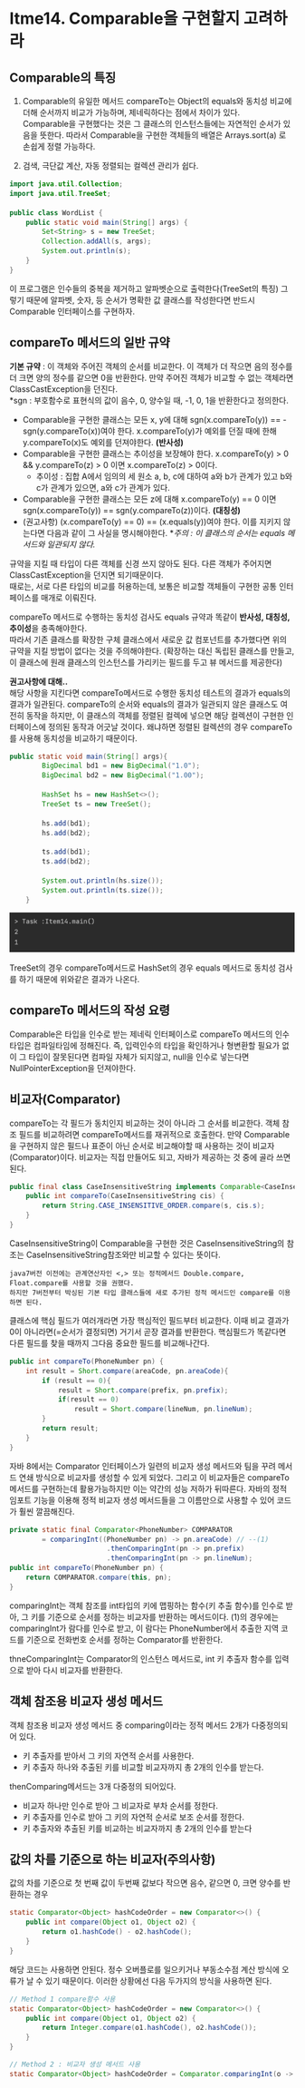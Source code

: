 # Itme14. Comparable을 구현할지 고려하라

## Comparable의 특징
1. Comparable의 유일한 메서드 compareTo는 Object의 equals와 
동치성 비교에 더해 순서까지 비교가 가능하며, 제네릭하다는 점에서 차이가 있다.  
Comparable을 구현했다는 것은 그 클래스의 인스턴스들에는 자연적인 순서가 있음을 뜻한다. 
따라서 Comparable을 구현한 객체들의 배열은 Arrays.sort(a) 로 손쉽게 정렬 가능하다.

2. 검색, 극단값 계산, 자동 정렬되는 컬렉션 관리가 쉽다.
```java
import java.util.Collection;
import java.util.TreeSet;

public class WordList {
    public static void main(String[] args) {
        Set<String> s = new TreeSet;
        Collection.addAll(s, args);
        System.out.println(s);
    }
}
```
이 프로그램은 인수들의 중복을 제거하고 알파벳순으로 출력한다(TreeSet의 특징)
그렇기 때문에 알파벳, 숫자, 등 순서가 명확한 값 클래스를 작성한다면 반드시 Comparable 인터페이스를 구현하자.

## compareTo 메서드의 일반 규약
**기본 규약** : 이 객체와 주어진 객체의 순서를 비교한다. 이 객체가 더 작으면 음의 정수를 더 크면 양의 정수를 같으면 0을 반환한다.
만약 주어진 객체가 비교할 수 없는 객체라면 ClassCastException을 던진다.  
*sgn : 부호함수로 표현식의 값이 음수, 0, 양수일 때, -1, 0, 1을 반환한다고 정의한다.
- Comparable을 구현한 클래스는 모든 x, y에 대해 sgn(x.compareTo(y)) == -sgn(y.compareTo(x))여야 한다.
    x.compareTo(y)가 예외를 던질 때에 한해 y.compareTo(x)도 예외를 던져야한다. **(반사성)**
- Comparable을 구현한 클래스는 추이성을 보장해야 한다. 
    x.compareTo(y) > 0 && y.compareTo(z) > 0 이면 x.compareTo(z) > 0이다.
    * 추이성 : 집합 A에서 임의의 세 원소 a, b, c에 대하여 a와 b가 관계가 있고 b와 c가 관계가 있으면, a와 c가 관계가 있다.
- Comparable을 구현한 클래스는 모든 z에 대해 x.compareTo(y) == 0 이면 sgn(x.compareTo(y)) == sgn(y.compareTo(z))이다. **(대칭성)**
- (권고사항) (x.compareTo(y) == 0) == (x.equals(y))여야 한다. 이를 지키지 않는다면 다음과 같이 그 사실을 명시해야한다.
  **주의 : 이 클래스의 순서는 equals 메서드와 일관되지 않다.*

규약을 지킬 때 타입이 다른 객체를 신경 쓰지 않아도 된다. 다른 객체가 주어지면 ClassCastException을 던지면 되기때문이다.  
때로는, 서로 다른 타입의 비교를 허용하는데, 보통은 비교할 객체들이 구현한 공통 인터페이스를 매개로 이뤄진다.

compareTo 메서드로 수행하는 동치성 검사도 equals 규약과 똑같이 **반사성, 대칭성, 추이성**을 충족해야한다.  
따라서 기존 클래스를 확장한 구체 클래스에서 새로운 값 컴포넌트를 추가했다면 위의 규약을 지킬 방법이 없다는 것을 주의해야한다.
(확장하는 대신 독립된 클래스를 만들고, 이 클래스에 원래 클래스의 인스턴스를 가리키는 필드를 두고 뷰 메서드를 제공한다)

**권고사항에 대해..**  
해당 사항을 지킨다면 compareTo메서드로 수행한 동치성 테스트의 결과가 equals의 결과가 일관된다. 
compareTo의 순서와 equals의 결과가 일관되지 않은 클래스도 여전히 동작을 하지만, 
이 클래스의 객체를 정렬된 컬렉에 넣으면 해당 컬렉션이 구현한 인터페이스에 정의된 동작과 어긋날 것이다.
왜냐하면 정렬된 컬렉션의 경우 compareTo를 사용해 동치성을 비교하기 때문이다. 

```java
public static void main(String[] args){
        BigDecimal bd1 = new BigDecimal("1.0");
        BigDecimal bd2 = new BigDecimal("1.00");

        HashSet hs = new HashSet<>();
        TreeSet ts = new TreeSet();

        hs.add(bd1);
        hs.add(bd2);

        ts.add(bd1);
        ts.add(bd2);

        System.out.println(hs.size());
        System.out.println(ts.size());
    }
```
![img.png](img.png)

TreeSet의 경우 compareTo메서드로 HashSet의 경우 equals 메서드로 동치성 검사를 하기 때문에 위와같은 결과가 나온다.

## compareTo 메서드의 작성 요령
Comparable은 타입을 인수로 받는 제네릭 인터페이스로 compareTo 메서드의 인수 타입은 컴파일타임에 정해진다. 
즉, 입력인수의 타입을 확인하거나 형변환할 필요가 없이 그 타입이 잘못된다면 컴파일 자체가 되지않고, null을 인수로 넣는다면 NullPointerException을 던져야한다.


## 비교자(Comparator)
compareTo는 각 필드가 동치인지 비교하는 것이 아니라 그 순서를 비교한다. 객체 참조 필드를 비교하려면 compareTo메서드를 재귀적으로 호출한다.
만약 Comparable을 구현하지 않은 필드나 표준이 아닌 순서로 비교해야할 때 사용하는 것이 비교자(Comparator)이다.
비교자는 직접 만들어도 되고, 자바가 제공하는 것 중에 골라 쓰면 된다.
```java
public final class CaseInsensitiveString implements Comparable<CaseInsensitiveString> {
    public int compareTo(CaseInsensitiveString cis) {
        return String.CASE_INSENSITIVE_ORDER.compare(s, cis.s);
    }
}
```
CaseInsensitiveString이 Comparable<CaseInsensitiveString>을 구현한 것은 CaseInsensitiveString의 참조는
CaseInsensitiveString참조와만 비교할 수 있다는 뜻이다.

```text
java7버전 이전에는 관계연산자인 <,> 또는 정적메서드 Double.compare, Float.compare를 사용할 것을 권했다.
하지만 7버전부터 박싱된 기본 타입 클래스들에 새로 추가된 정적 메서드인 compare를 이용하면 된다.
```

클래스에 핵심 필드가 여러개라면 가장 핵심적인 필드부터 비교한다. 이때 비교 결과가 0이 아니라면(=순서가 결정되면) 거기서 곧장 결과를 반환한다.
핵심필드가 똑같다면 다른 필드를 찾을 때까지 그다음 중요한 필드를 비교해나간다.
```java
public int compareTo(PhoneNumber pn) {
    int result = Short.compare(areaCode, pn.areaCode){
        if (result == 0){
            result = Short.compare(prefix, pn.prefix);
            if(result == 0) 
                result = Short.compare(lineNum, pn.lineNum);
        }
        return result;
    }
}
```
자바 8에서는 Comparator 인터페이스가 일련의 비교자 생성 메서드와 팀을 꾸려 메서드 연쇄 방식으로 비교자를 생성할 수 있게 되었다.
그리고 이 비교자들은 compareTo 메서드를 구현하는데 활용가능하지만 이는 약간의 성능 저하가 뒤따른다. 자바의 정적 임포트 기능을 이용해
정적 비교자 생성 메서드들을 그 이름만으로 사용할 수 있어 코드가 훨씬 깔끔해진다.
```java
private static final Comparator<PhoneNumber> COMPARATOR 
        = comparingInt((PhoneNumber pn) -> pn.areaCode) // --(1)
                        .thenComparingInt(pn -> pn.prefix)
                        .thenComparingInt(pn -> pn.lineNum);
public int compareTo(PhoneNumber pn) {
    return COMPARATOR.compare(this, pn);
}
```
comparingInt는 객체 참조를 int타입의 키에 맵핑하는 함수(키 추출 함수)를 인수로 받아, 그 키를 기준으로 순서를 정하는 비교자를 반환하는 메서드이다.
(1)의 경우에는 comparingInt가 람다를 인수로 받고, 이 람다는 PhoneNumber에서 추출한 지역 코드를 기준으로 전화번호 순서를 정하는 Comparator<PhoneNumber>를 반환한다.

thneComparingInt는 Comparator의 인스턴스 메서드로, int 키 추출자 함수를 입력으로 받아 다시 비교자를 반환한다.

## 객체 참조용 비교자 생성 메서드
객체 참조용 비교자 생성 메서드 중 comparing이라는 정적 메서드 2개가 다중정의되어 있다.
- 키 추출자를 받아서 그 키의 자연적 순서를 사용한다.
- 키 추출자 하나와 추출된 키를 비교할 비교자까지 총 2개의 인수를 받는다.

thenComparing메서드는 3개 다중정의 되어있다.
- 비교자 하나만 인수로 받아 그 비교자로 부차 순서를 정한다.
- 키 추출자를 인수로 받아 그 키의 자연적 순서로 보조 순서를 정한다.
- 키 추출자와 추출된 키를 비교하는 비교자까지 총 2개의 인수를 받는다


## 값의 차를 기준으로 하는 비교자(주의사항)
값의 차를 기준으로 첫 번째 값이 두번째 값보다 작으면 음수, 같으면 0, 크면 양수를 반환하는 경우
```java
static Comparator<Object> hashCodeOrder = new Comparator<>() {
    public int compare(Object o1, Object o2) {
        return o1.hashCode() - o2.hashCode();
    }
}
```
해당 코드는 사용하면 안된다. 정수 오버플로를 일으키거나 부동소수점 계산 방식에 오류가 날 수 있기 때문이다.
이러한 상황에선 다음 두가지의 방식을 사용하면 된다.
```java
// Method 1 compare함수 사용
static Comparator<Object> hashCodeOrder = new Comparator<>() {
    public int compare(Object o1, Object o2) {
        return Integer.compare(o1.hashCode(), o2.hashCode());
    }
}
```
```java
// Method 2 : 비교자 생성 메서드 사용
static Comparator<Object> hashCodeOrder = Comparator.comparingInt(o -> o.hashCode());
```